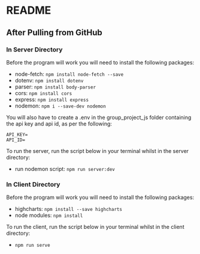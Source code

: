 # README
## After Pulling from GitHub

### In Server Directory
Before the program will work you will need to install the following packages:

- node-fetch: ```npm install node-fetch --save```
- dotenv: ```npm install dotenv```
- parser: ```npm install body-parser```
- cors: ```npm install cors```
- express: ```npm install express```
- nodemon: ```npm i --save-dev nodemon```

You will also have to create a .env in the group_project_js folder containing the api key and api id, as per the following:

```
API_KEY=
API_ID=
```

To run the server, run the script below in your terminal whilst in the server directory:

- run nodemon script: ```npm run server:dev```

### In Client Directory
Before the program will work you will need to install the following packages:

- highcharts: ```npm install --save highcharts```
- node modules: ```npm install```


To run the client, run the script below in your terminal whilst in the client directory:

- ```npm run serve```